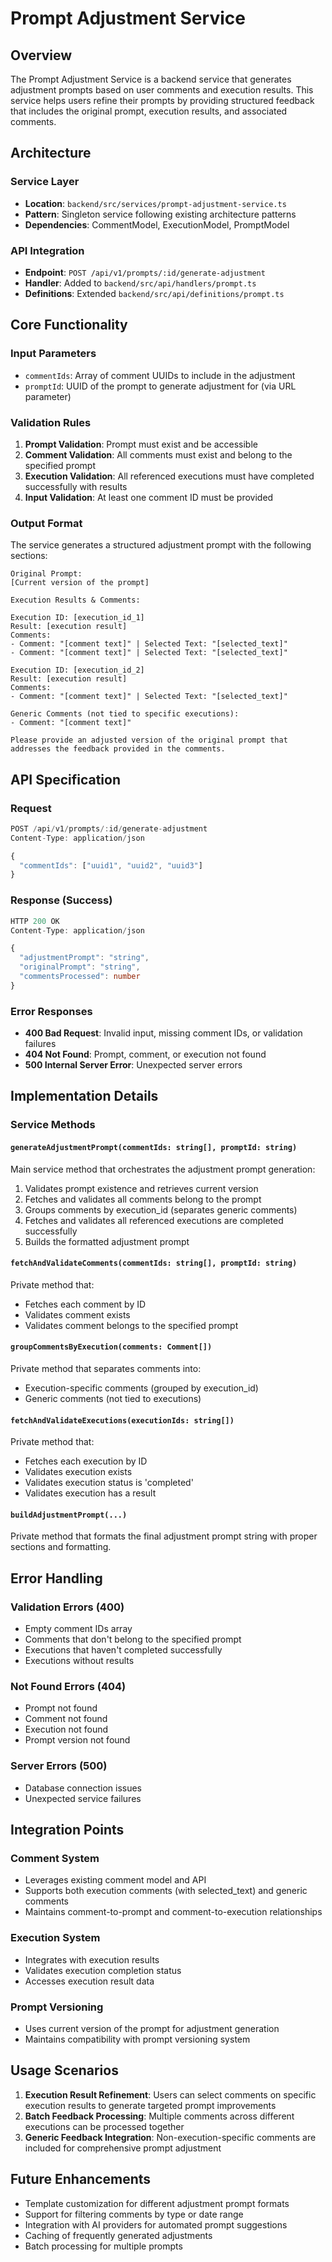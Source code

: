 # Prompt Adjustment Service

## Overview

The Prompt Adjustment Service is a backend service that generates adjustment prompts based on user comments and execution results. This service helps users refine their prompts by providing structured feedback that includes the original prompt, execution results, and associated comments.

## Architecture

### Service Layer
- **Location**: `backend/src/services/prompt-adjustment-service.ts`
- **Pattern**: Singleton service following existing architecture patterns
- **Dependencies**: CommentModel, ExecutionModel, PromptModel

### API Integration
- **Endpoint**: `POST /api/v1/prompts/:id/generate-adjustment`
- **Handler**: Added to `backend/src/api/handlers/prompt.ts`
- **Definitions**: Extended `backend/src/api/definitions/prompt.ts`

## Core Functionality

### Input Parameters
- `commentIds`: Array of comment UUIDs to include in the adjustment
- `promptId`: UUID of the prompt to generate adjustment for (via URL parameter)

### Validation Rules
1. **Prompt Validation**: Prompt must exist and be accessible
2. **Comment Validation**: All comments must exist and belong to the specified prompt
3. **Execution Validation**: All referenced executions must have completed successfully with results
4. **Input Validation**: At least one comment ID must be provided

### Output Format
The service generates a structured adjustment prompt with the following sections:

```
Original Prompt:
[Current version of the prompt]

Execution Results & Comments:

Execution ID: [execution_id_1]
Result: [execution result]
Comments:
- Comment: "[comment text]" | Selected Text: "[selected_text]"
- Comment: "[comment text]" | Selected Text: "[selected_text]"

Execution ID: [execution_id_2]
Result: [execution result]
Comments:
- Comment: "[comment text]" | Selected Text: "[selected_text]"

Generic Comments (not tied to specific executions):
- Comment: "[comment text]"

Please provide an adjusted version of the original prompt that addresses the feedback provided in the comments.
```

## API Specification

### Request
```typescript
POST /api/v1/prompts/:id/generate-adjustment
Content-Type: application/json

{
  "commentIds": ["uuid1", "uuid2", "uuid3"]
}
```

### Response (Success)
```typescript
HTTP 200 OK
Content-Type: application/json

{
  "adjustmentPrompt": "string",
  "originalPrompt": "string", 
  "commentsProcessed": number
}
```

### Error Responses
- **400 Bad Request**: Invalid input, missing comment IDs, or validation failures
- **404 Not Found**: Prompt, comment, or execution not found
- **500 Internal Server Error**: Unexpected server errors

## Implementation Details

### Service Methods

#### `generateAdjustmentPrompt(commentIds: string[], promptId: string)`
Main service method that orchestrates the adjustment prompt generation:
1. Validates prompt existence and retrieves current version
2. Fetches and validates all comments belong to the prompt
3. Groups comments by execution_id (separates generic comments)
4. Fetches and validates all referenced executions are completed successfully
5. Builds the formatted adjustment prompt

#### `fetchAndValidateComments(commentIds: string[], promptId: string)`
Private method that:
- Fetches each comment by ID
- Validates comment exists
- Validates comment belongs to the specified prompt

#### `groupCommentsByExecution(comments: Comment[])`
Private method that separates comments into:
- Execution-specific comments (grouped by execution_id)
- Generic comments (not tied to executions)

#### `fetchAndValidateExecutions(executionIds: string[])`
Private method that:
- Fetches each execution by ID
- Validates execution exists
- Validates execution status is 'completed'
- Validates execution has a result

#### `buildAdjustmentPrompt(...)`
Private method that formats the final adjustment prompt string with proper sections and formatting.

## Error Handling

### Validation Errors (400)
- Empty comment IDs array
- Comments that don't belong to the specified prompt
- Executions that haven't completed successfully
- Executions without results

### Not Found Errors (404)
- Prompt not found
- Comment not found
- Execution not found
- Prompt version not found

### Server Errors (500)
- Database connection issues
- Unexpected service failures

## Integration Points

### Comment System
- Leverages existing comment model and API
- Supports both execution comments (with selected_text) and generic comments
- Maintains comment-to-prompt and comment-to-execution relationships

### Execution System
- Integrates with execution results
- Validates execution completion status
- Accesses execution result data

### Prompt Versioning
- Uses current version of the prompt for adjustment generation
- Maintains compatibility with prompt versioning system

## Usage Scenarios

1. **Execution Result Refinement**: Users can select comments on specific execution results to generate targeted prompt improvements
2. **Batch Feedback Processing**: Multiple comments across different executions can be processed together
3. **Generic Feedback Integration**: Non-execution-specific comments are included for comprehensive prompt adjustment

## Future Enhancements

- Template customization for different adjustment prompt formats
- Support for filtering comments by type or date range
- Integration with AI providers for automated prompt suggestions
- Caching of frequently generated adjustments
- Batch processing for multiple prompts
